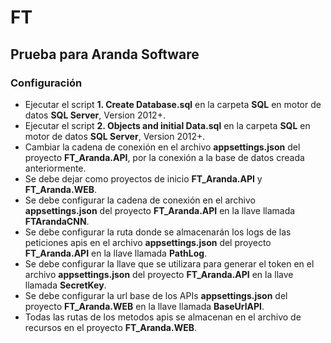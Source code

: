 # FT
## Prueba para Aranda Software

### Configuración
* Ejecutar el script **1. Create Database.sql** en la carpeta **SQL** en motor de datos **SQL Server**, Version 2012+. 
* Ejecutar el script **2. Objects and initial Data.sql** en la carpeta **SQL** en motor de datos **SQL Server**, Version 2012+.
* Cambiar la cadena de conexión en el archivo **appsettings.json** del proyecto **FT_Aranda.API**, por la conexión a la base de datos creada anteriormente.
* Se debe dejar como proyectos de inicio **FT_Aranda.API** y **FT_Aranda.WEB**.
* Se debe configurar la cadena de conexión en el archivo **appsettings.json** del proyecto **FT_Aranda.API** en la llave llamada **FTArandaCNN**.
* Se debe configurar la ruta donde se almacenarán los logs de las peticiones apis en el archivo **appsettings.json** del proyecto **FT_Aranda.API** en la llave llamada **PathLog**. 
* Se debe configurar la llave que se utilizara para generar el token en el archivo **appsettings.json** del proyecto **FT_Aranda.API** en la llave llamada **SecretKey**.
* Se debe configurar la url base de los APIs **appsettings.json** del proyecto **FT_Aranda.WEB** en la llave llamada **BaseUrlAPI**.
* Todas las rutas de los metodos apis se almacenan en el archivo de recursos en el proyecto **FT_Aranda.WEB**.
